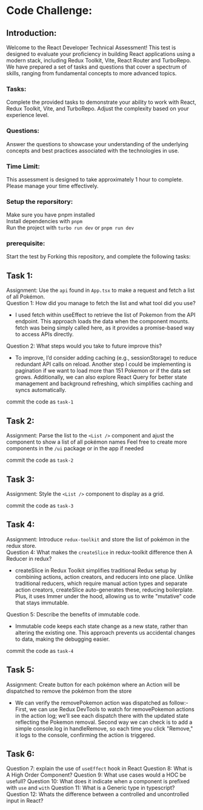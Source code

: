 # Code Challenge:

## Introduction:
Welcome to the React Developer Technical Assessment! This test is designed to evaluate your proficiency in building React applications using a modern stack, including Redux Toolkit, Vite, React Router and TurboRepo. We have prepared a set of tasks and questions that cover a spectrum of skills, ranging from fundamental concepts to more advanced topics.

### Tasks: 
Complete the provided tasks to demonstrate your ability to work with React, Redux Toolkit, Vite, and TurboRepo. Adjust the complexity based on your experience level.

### Questions:
Answer the questions to showcase your understanding of the underlying concepts and best practices associated with the technologies in use.

### Time Limit:
This assessment is designed to take approximately 1 hour to complete. Please manage your time effectively.

### Setup the reporsitory:
Make sure you have pnpm installed<br>
Install dependencies with `pnpm`<br>
Run the project with `turbo run dev` or `pnpm run dev`

### prerequisite:
Start the test by Forking this repository, and complete the following tasks:<br>

## Task 1:
Assignment: Use the `api` found in `App.tsx` to make a request and fetch a list of all Pokémon.<br>
Question 1: How did you manage to fetch the list and what tool did you use?<br>
- I used fetch within useEffect to retrieve the list of Pokemon from the API endpoint. This approach loads the data when the component mounts. fetch was being simply called here, as it provides a promise-based way to access APIs directly.

Question 2: What steps would you take to future improve this?<br>
- To improve, I’d consider adding caching (e.g., sessionStorage) to reduce redundant API calls on reload. Another step I could be implementing is pagination if we want to load more than 151 Pokemon or if the data set grows. Additionally, we can also explore React Query for better state management and background refreshing, which simplifies caching and syncs automatically.

commit the code as `task-1`<br>

## Task 2:
Assignment: Parse the list to the `<List />` component and ajust the component to show a list of all pokémon names
Feel free to create more components in the `/ui` package or in the app if needed 

commit the code as `task-2`<br>

## Task 3:
Assignment: Style the `<List />` component to display as a grid.

commit the code as `task-3`<br>

## Task 4:
Assignment: Introduce `redux-toolkit` and store the list of pokémon in the redux store.<br>
Question 4: What makes the `createSlice` in redux-toolkit difference then A Reducer in redux?<br>
- createSlice in Redux Toolkit simplifies traditional Redux setup by combining actions, action creators, and reducers into one place. Unlike traditional reducers, which require manual action types and separate action creators, createSlice auto-generates these, reducing boilerplate. Plus, it uses Immer under the hood, allowing us to write "mutative" code that stays immutable.

Question 5: Describe the benefits of immutable code.<br>
- Immutable code keeps each state change as a new state, rather than altering the existing one. This approach prevents us accidental changes to data, making  the debugging easier.

commit the code as `task-4`<br>

## Task 5:
Assignment: Create button for each pokémon where an Action will be dispatched to remove the pokémon from the store 
- We can verify the removePokemon action was dispatched as follow:- First, we can use Redux DevTools to watch for removePokemon actions in the action log; we’ll see each dispatch there with the updated state reflecting the Pokemon removal. Second way we can check is to add a simple console.log in handleRemove, so each time you click "Remove," it logs to the console, confirming the action is triggered.


## Task 6:
Question 7: explain the use of `useEffect` hook in React
Question 8: What is A High Order Component?
Question 9: What use cases would a HOC be usefull?
Question 10: What does it indicate when a component is prefixed with `use` and `with`
Question 11: What is a Generic type in typescript?
Question 12: Whats the difference between a controlled and uncontrolled input in React?






